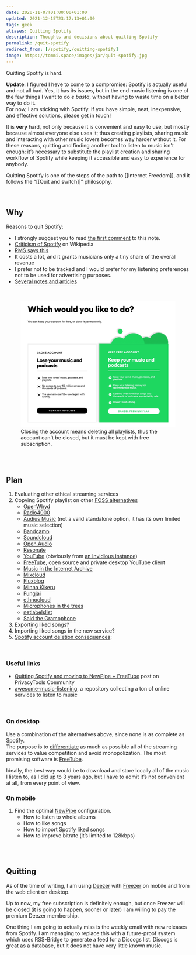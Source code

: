 ```yaml
---
date: 2020-11-07T01:00:00+01:00
updated: 2021-12-15T23:17:13+01:00
tags: geek
aliases: Quitting Spotify
description: Thoughts and decisions about quitting Spotify
permalink: /quit-spotify
redirect_from: [/spotify,/quitting-spotify]
image: https://tommi.space/images/jar/quit-spotify.jpg
---
```

Quitting Spotify is hard.

<div class='yellow box'>
	<b>Update</b>: I figured I heve to come to a compromise: Spotify is actually useful and not all bad. Yes, it has its issues, but in the end music listening is one of the few things I want to do <i lang='it'>e basta</i>, without having to waste time on a better way to do it.<br>
	For now, I am sticking with Spotify. If you have simple, neat, inexpensive, and effective solutions, please get in touch!
</div>

It is **very** hard, not only because it is convenient and easy to use, but mostly because almost everyone else uses it; thus creating playlists, sharing music and interacting with other music lovers becomes way harder without it. For these reasons, quitting and finding another tool to listen to music isn't enough: it’s necessary to substitute the playlist creation and sharing workflow of Spotify while keeping it accessible and easy to experience for anybody.

<div class='blue box'>
	Quitting Spotify is one of the steps of the path to [[Internet Freedom]], and it follows the “[[Quit and switch]]” philosophy.
</div>

<br>
<br>

## Why

Reasons to quit Spotify:

- I strongly suggest you to read [the first comment](#comments) to this note.
- [Criticism of Spotify](https://en.m.wikipedia.org/wiki/Criticism_of_Spotify 'Criticism of Spotify') on Wikipedia
- [RMS says this](https://stallman.org/spotify.html 'Quit Spotify on Richard Stallman’s website')
- It costs a lot, and it grants musicians only a tiny share of the overall revenue
- I prefer not to be tracked and I would prefer for my listening preferences not to be used for advertising purposes.
- [Several notes and articles](https://www.are.na/sean/spotify-muzak 'spotify.muzak — Are.na')

<br>

<figure>
	<img src='/images/Spotify-close-account.jpg' title='repercussions of closing Spotify account' alt='repercussions of closing Spotify account'>
	<figcaption>
		Closing the account means deleting all playlists, thus the account can't be closed, but it must be kept with free subscription.
	</figcaption>
</figure>

<br>
<br>

## Plan

1. Evaluating other ethical streaming services
1. Copying Spotify playlist on other [FOSS alternatives](https://alternativeto.net/software/spotify/?license=opensource 'Open Source alternatives to Spotify')
	- [OpenWhyd](https://openwhyd.org 'OpenWhyd official website')
	- [Radio4000](https://radio4000.com/ 'R4000 official website')
	- [Audius Music](https://audius.co/ 'Audius Music official website') (not a valid standalone option, it has its own limited music selection)
	- [Bandcamp](https://bandcamp.com 'Bandcamp official website')
	- [Soundcloud](https://soundcloud.com 'Soundcloud')
	- [Open.Audio](https://open.audio 'Open Audio')
	- [Resonate](https://resonate.is 'Resonate')
	- [YouTube](https://yewtu.be 'Yewtube, a YouTube alternative client') (obviously from [an Invidious instance](https://github.com/iv-org/invidious 'Invidious GitHub repository'))
	- [FreeTube](https://freetubeapp.io 'FreeTube'), open source and private desktop YouTube client
	- [Music in the Internet Archive](https://archive.org/details/audio_music 'Internet Archive Music')
	- [Mixcloud](https://www.mixcloud.com/ 'Mixcloud')
	- [Fluxblog](http://www.fluxblog.org/ 'Fluxblog')
	- [Minna Kikeru](https://minnakikeru.com/ 'Minna Kikeru')
	- [Fungjai](https://www.fungjai.com/ 'Fungjai')
	- [ethnocloud](https://ethnocloud.com/ 'ethnocloud')
	- [Microphones in the trees](https://calmintrees.blogspot.com/ 'calmintrees')
	- [netlabelslist](https://www.clongclongmoo.org/labels/)
	- [Said the Gramophone](https://www.saidthegramophone.com/ 'Said the Gramophone')
1. Exporting liked songs?
2. Importing liked songs in the new service?
3. [Spotify account deletion consequences](https://community.spotify.com/t5/Spotify-Answers/How-do-I-close-my-Spotify-Account/ta-p/4663172 'How Do I close my Spotify Account - Spotify Support'):

<br>

### Useful links

- [Quitting Spotify and moving to NewPipe + FreeTube](https://forum.privacytools.io/t/quitting-spotify-and-moving-to-newpipe-freetube/4935 'Quitting Spotify and moving to NewPipe + FreeTube') post on PrivacyTools Community
- [awesome-music-listening](https://github.com/ybayle/awesome-music-listening 'awesome-music-listening on GitHub'), a repository collecting a ton of online services to listen to music

<br>

### On desktop

Use a combination of the alternatives above, since none is as complete as Spotify.\
The purpose is to <u>differentiate</u> as much as possible all of the streaming services to value competition and avoid monopolization. The most promising software is [FreeTube](https://freetubeapp.io 'FreeTube').

Ideally, the best way would be to download and store locally all of the music I listen to, as I did up to 3 years ago, but I have to admit it’s not convenient at all, from every point of view.

### On mobile

1. Find the optimal [NewPipe](https://newpipe.schabi.org/ 'NewPipe official website') configuration.
	- How to listen to whole albums
	- How to like songs
	- How to import Spotify liked songs
	- How to improve bitrate (it’s limited to 128kbps)

<br>
<br>

## Quitting

As of the time of writing, I am using [Deezer](https://deezer.com 'Deezer') with [Freezer](https://freezer.life 'Freezer') on mobile and from the web client on desktop.

Up to now, my free subscription is definitely enough, but once Freezer will be closed (it is going to happen, sooner or later) I am willing to pay the premium Deezer membership.

One thing I am going to actually miss is the weekly email with new releases from Spotify. I am managing to replace this with a future-proof system which uses RSS-Bridge to generate a feed for a Discogs list. Discogs is great as a database, but it does not have very little known music.
